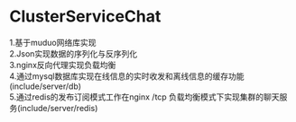# ClusterServiceChat
1.基于muduo网络库实现  
2.Json实现数据的序列化与反序列化    
3.nginx反向代理实现负载均衡  
4.通过mysql数据库实现在线信息的实时收发和离线信息的缓存功能(include/server/db)  
5.通过redis的发布订阅模式工作在nginx /tcp 负载均衡模式下实现集群的聊天服务(include/server/redis)    

